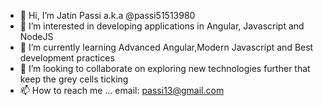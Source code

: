 - 👋 Hi, I’m Jatin Passi a.k.a @passi51513980
- 👀 I’m interested in developing applications in Angular, Javascript and NodeJS 
- 🌱 I’m currently learning Advanced Angular,Modern Javascript and Best development practices
- 💞️ I’m looking to collaborate on exploring new technologies further that keep the grey cells ticking
- 📫 How to reach me ... email: passi13@gmail.com

